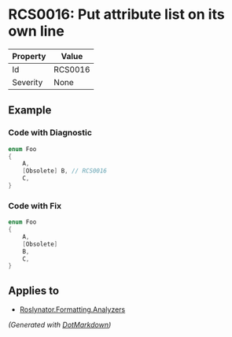 # RCS0016: Put attribute list on its own line

| Property | Value   |
| -------- | ------- |
| Id       | RCS0016 |
| Severity | None    |

## Example

### Code with Diagnostic

```csharp
enum Foo
{
    A,
    [Obsolete] B, // RCS0016
    C,
}
```

### Code with Fix

```csharp
enum Foo
{
    A,
    [Obsolete]
    B,
    C,
}
```

## Applies to

* [Roslynator.Formatting.Analyzers](https://www.nuget.org/packages/Roslynator.Formatting.Analyzers)


*\(Generated with [DotMarkdown](http://github.com/JosefPihrt/DotMarkdown)\)*